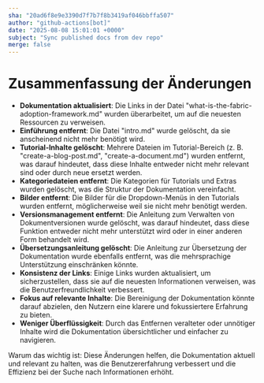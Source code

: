 ```yaml
---
sha: "20ad6f8e9e3390d7f7b7f8b3419af046bbffa507"
author: "github-actions[bot]"
date: "2025-08-08 15:01:01 +0000"
subject: "Sync published docs from dev repo"
merge: false
---
```


# Zusammenfassung der Änderungen

- **Dokumentation aktualisiert**: Die Links in der Datei "what-is-the-fabric-adoption-framework.md" wurden überarbeitet, um auf die neuesten Ressourcen zu verweisen.
- **Einführung entfernt**: Die Datei "intro.md" wurde gelöscht, da sie anscheinend nicht mehr benötigt wird.
- **Tutorial-Inhalte gelöscht**: Mehrere Dateien im Tutorial-Bereich (z. B. "create-a-blog-post.md", "create-a-document.md") wurden entfernt, was darauf hindeutet, dass diese Inhalte entweder nicht mehr relevant sind oder durch neue ersetzt werden.
- **Kategoriedateien entfernt**: Die Kategorien für Tutorials und Extras wurden gelöscht, was die Struktur der Dokumentation vereinfacht.
- **Bilder entfernt**: Die Bilder für die Dropdown-Menüs in den Tutorials wurden entfernt, möglicherweise weil sie nicht mehr benötigt werden.
- **Versionsmanagement entfernt**: Die Anleitung zum Verwalten von Dokumentversionen wurde gelöscht, was darauf hindeutet, dass diese Funktion entweder nicht mehr unterstützt wird oder in einer anderen Form behandelt wird.
- **Übersetzungsanleitung gelöscht**: Die Anleitung zur Übersetzung der Dokumentation wurde ebenfalls entfernt, was die mehrsprachige Unterstützung einschränken könnte.
- **Konsistenz der Links**: Einige Links wurden aktualisiert, um sicherzustellen, dass sie auf die neuesten Informationen verweisen, was die Benutzerfreundlichkeit verbessert.
- **Fokus auf relevante Inhalte**: Die Bereinigung der Dokumentation könnte darauf abzielen, den Nutzern eine klarere und fokussiertere Erfahrung zu bieten.
- **Weniger Überflüssigkeit**: Durch das Entfernen veralteter oder unnötiger Inhalte wird die Dokumentation übersichtlicher und einfacher zu navigieren.

Warum das wichtig ist: Diese Änderungen helfen, die Dokumentation aktuell und relevant zu halten, was die Benutzererfahrung verbessert und die Effizienz bei der Suche nach Informationen erhöht.

